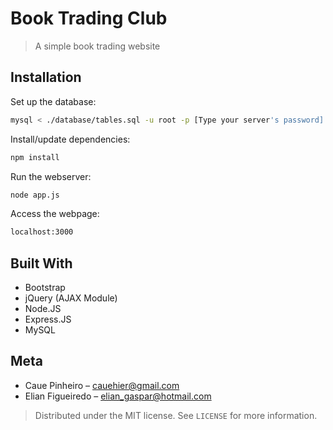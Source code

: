 # Book Trading Club
> A simple book trading website

## Installation

Set up the database:
```sh
mysql < ./database/tables.sql -u root -p [Type your server's password]
```

Install/update dependencies:
```sh
npm install
```

Run the webserver:
```sh
node app.js
```

Access the webpage:
```sh
localhost:3000
```

## Built With

* Bootstrap
* jQuery (AJAX Module)
* Node.JS
* Express.JS
* MySQL

## Meta

* Caue Pinheiro – cauehier@gmail.com
* Elian Figueiredo – elian_gaspar@hotmail.com

> Distributed under the MIT license. See ``LICENSE`` for more information.
